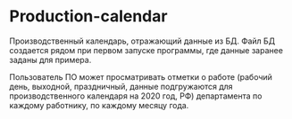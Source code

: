 # Production-calendar
Производственный календарь, отражающий данные из БД. Файл БД создается рядом при первом запуске программы, где данные заранее заданы для примера.

Пользователь ПО может просматривать отметки о работе (рабочий день, выходной, праздничный, данные подгружаются для производственного календаря на 2020 год, РФ) департамента по каждому работнику, по каждому месяцу года.
